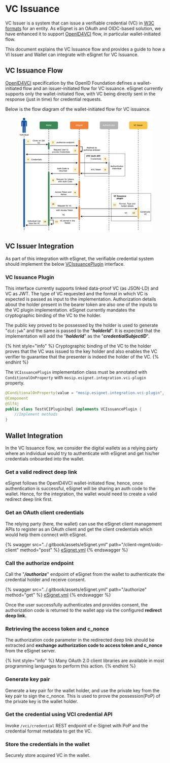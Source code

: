 # VC Issuance

VC Issuer is a system that can issue a verifiable credential (VC) in [W3C formats](https://www.w3.org/TR/vc-data-model/) for an entity. As eSignet is an OAuth and OIDC-based solution, we have enhanced it to support [OpenID4VCI](https://openid.github.io/OpenID4VCI/openid-4-verifiable-credential-issuance-wg-draft.html) flow, in particular wallet-initiated flow.

This document explains the VC Issuance flow and provides a guide to how a VI Issuer and Wallet can integrate with eSignet for VC Issuance.

## VC Issuance Flow

[OpenID4VCI](https://openid.github.io/OpenID4VCI/openid-4-verifiable-credential-issuance-wg-draft.html) specification by the OpenID Foundation defines a wallet-initiated flow and an issuer-initiated flow for VC issuance. eSignet currently supports only the wallet-initiated flow, with VC being directly sent in the response (just in time) for credential requests.

Below is the flow diagram of the wallet-initiated flow for VC issuance.

<figure><img src="../.gitbook/assets/activity-diagrams-vc-issuer.png" alt=""><figcaption></figcaption></figure>

## VC Issuer Integration

As part of this integration with eSignet, the verifiable credential system should implement the below [VCIssuancePlugin](vc-issuer.md#vc-issuance-plugin) interface.

### VC Issuance Plugin

This interface currently supports linked data-proof VC (as JSON-LD) and VC as JWT. The type of VC requested and the format in which VC is expected is passed as input to the implementation. Authorization details about the holder present in the bearer token are also one of the inputs to the VC plugin implementation. eSignet currently mandates the cryptographic binding of the VC to the holder.

The public key proved to be possessed by the holder is used to generate "`did:jwk`" and the same is passed to the "_**holderId**_". It is expected that the implementation will add the "_**holderId**_" as the "_**credentialSubjectID**_".

{% hint style="info" %}
Cryptographic binding of the VC to the holder proves that the VC was issued to the key holder and also enables the VC verifier to guarantee that the presenter is indeed the holder of the VC.
{% endhint %}

The `VCIssuancePlugin` implementation class must be annotated with `ConditionalOnProperty` with `mosip.esignet.integration.vci-plugin` property.

```java
@ConditionalOnProperty(value = "mosip.esignet.integration.vci-plugin", havingValue = "TestVCIPluginImpl")
@Component
@Slf4j
public class TestVCIPluginImpl implements VCIssuancePlugin {
	//Implement methods
}
```

## Wallet Integration

In the VC Issuance flow, we consider the digital wallets as a relying party where an individual would try to authenticate with eSignet and get his/her credentials onboarded into the wallet.

### Get a valid redirect deep link

eSignet follows the OpenID4VCI wallet-initiated flow, hence, once authentication is successful, eSignet will be sharing an auth code to the wallet. Hence, for the integration, the wallet would need to create a valid redirect deep link first.

### Get an OAuth client credentials

The relying party (here, the wallet) can use the eSignet client management APIs to register as an OAuth client and get the client credentials which would help them connect with eSignet.

{% swagger src="../.gitbook/assets/eSignet.yml" path="/client-mgmt/oidc-client" method="post" %}
[eSignet.yml](../.gitbook/assets/eSignet.yml)
{% endswagger %}

### Call the authorize endpoint

Call the "_**/authorize**_" endpoint of eSignet from the wallet to authenticate the credential holder and receive consent.

{% swagger src="../.gitbook/assets/eSignet.yml" path="/authorize" method="get" %}
[eSignet.yml](../.gitbook/assets/eSignet.yml)
{% endswagger %}

Once the user successfully authenticates and provides consent, the authorization code is returned to the wallet app via the configured **redirect deep link.**

### Retrieving the access token and c\_nonce

The authorization code parameter in the redirected deep link should be extracted and **exchange authorization code to access token and c\_nonce** from the eSignet server.

{% hint style="info" %}
Many OAuth 2.0 client libraries are available in most programming languages to perform this action.
{% endhint %}

### Generate key pair

Generate a key pair for the wallet holder, and use the private key from the key pair to sign the c\_nonce. This is used to prove the possession(PoP) of the private key is the wallet holder.

### Get the credential using VCI credential API

Invoke `/vci/credential` REST endpoint of e-Signet with PoP and the credential format metadata to get the VC.

### Store the credentials in the wallet

Securely store acquired VC in the wallet.
